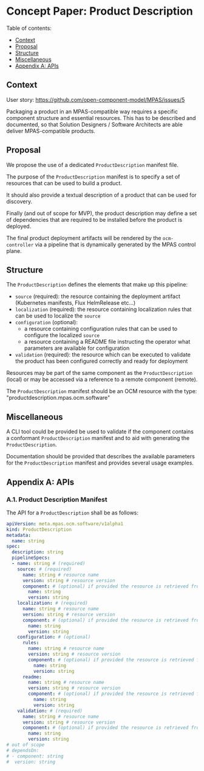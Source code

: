 # Concept Paper: Product Description

Table of contents:
- [Context](#context)
- [Proposal](#proposal)
- [Structure](#structure)
- [Miscellaneous](#miscellaneous)
- [Appendix A: APIs](#appendix-a-apis)

## Context

User story: https://github.com/open-component-model/MPAS/issues/5

Packaging a product in an MPAS-compatible way requires a specific component structure and essential resources. This has to be described and documented, so that Solution Designers / Software Architects are able deliver MPAS-compatible products.

## Proposal

We propose the use of a dedicated `ProductDescription` manifest file. 

The purpose of the `ProductDescription` manifest is to specify a set of resources that can be used to build a product. 

It should also provide a textual description of a product that can be used for discovery. 

Finally (and out of scope for MVP), the product description may define a set of dependencies that are required to be installed before the product is deployed.

The final product deployment artifacts will be rendered by the `ocm-controller` via a pipeline that is dynamically generated by the MPAS control plane.

## Structure

The `ProductDescription` defines the elements that make up this pipeline:
- `source` (required): the resource containing the deployment artifact (Kubernetes manifests, Flux HelmRelease etc...)
- `localization` (required): the resource containing localization rules that can be used to localize the `source`
- `configuration` (optional):
  - a resource containing configuration rules that can be used to configure the localized `source`
  - a resource containing a README file instructing the operator what parameters are available for configuration
- `validation` (required): the resource which can be executed to validate the product has been configured correctly and ready for deployment

Resources may be part of the same component as the `ProductDescription` (local) or may be accessed via a reference to a remote component (remote).

The `ProductDescription` manifest should be an OCM resource with the type: "productdescription.mpas.ocm.software"

## Miscellaneous 

A CLI tool could be provided be used to validate if the component contains a conformant `ProductDescription` manifest and to aid with generating the `ProductDescription`.

Documentation should be provided that describes the available parameters for the `ProductDescription` manifest and provides several usage examples.

## Appendix A: APIs

### A.1. Product Description Manifest

The API for a `ProductDescription` shall be as follows:

```yaml
apiVersion: meta.mpas.ocm.software/v1alpha1
kind: ProductDescription
metadata:
  name: string
spec:
  description: string
  pipelineSpecs:
  - name: string # (required)
    source: # (required)
      name: string # resource name
      version: string # resource version
      component: # (optional) if provided the resource is retrieved from this component
        name: string
        version: string
    localization: # (required)
      name: string # resource name
      version: string # resource version
      component: # (optional) if provided the resource is retrieved from this component
        name: string
        version: string
    configuration: # (optional)
      rules:
        name: string # resource name
        version: string # resource version
        component: # (optional) if provided the resource is retrieved from this component
          name: string
          version: string
      readme:
        name: string # resource name
        version: string # resource version
        component: # (optional) if provided the resource is retrieved from this component
          name: string
          version: string
    validation: # (required)
      name: string # resource name
      version: string # resource version
      component: # (optional) if provided the resource is retrieved from this component
        name: string
        version: string
# out of scope
# dependsOn:
# - component: string
#  version: string
```
